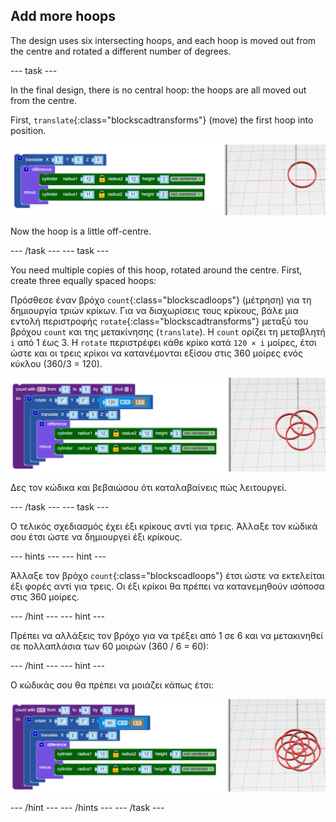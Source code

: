 ## Add more hoops

The design uses six intersecting hoops, and each hoop is moved out from the centre and rotated a different number of degrees.

--- task ---

In the final design, there is no central hoop: the hoops are all moved out from the centre.

First, `translate`{:class="blockscadtransforms"} (move) the first hoop into position.

![screenshot](images/pendant-translate.png)

Now the hoop is a little off-centre.

--- /task --- --- task ---

You need multiple copies of this hoop, rotated around the centre. First, create three equally spaced hoops:

Πρόσθεσε έναν βρόχο `count`{:class="blockscadloops"} (μέτρηση) για τη δημιουργία τριών κρίκων. Για να διαχωρίσεις τους κρίκους, βάλε μια εντολή περιστροφής `rotate`{:class="blockscadtransforms"} μεταξύ του βρόχου `count` και της μετακίνησης (`translate`). Η `count` ορίζει τη μεταβλητή `i` από 1 έως 3. Η `rotate` περιστρέφει κάθε κρίκο κατά `120 × i` μοίρες, έτσι ώστε και οι τρεις κρίκοι να κατανέμονται εξίσου στις 360 μοίρες ενός κύκλου (360/3 = 120).

![στιγμιότυπο οθόνης](images/pendant-3-hoops.png)

Δες τον κώδικα και βεβαιώσου ότι καταλαβαίνεις πώς λειτουργεί.

--- /task --- --- task ---

Ο τελικός σχεδιασμός έχει έξι κρίκους αντί για τρεις. Άλλαξε τον κώδικά σου έτσι ώστε να δημιουργεί έξι κρίκους.

--- hints --- --- hint ---

Άλλαξε τον βρόχο `count`{:class="blockscadloops"} έτσι ώστε να εκτελείται έξι φορές αντί για τρεις. Οι έξι κρίκοι θα πρέπει να κατανεμηθούν ισόποσα στις 360 μοίρες.

--- /hint --- --- hint ---

Πρέπει να αλλάξεις τον βρόχο για να τρέξει από 1 σε 6 και να μετακινηθεί σε πολλαπλάσια των 60 μοιρών (360 / 6 = 60):

--- /hint --- --- hint ---

Ο κώδικάς σου θα πρέπει να μοιάζει κάπως έτσι:

![στιγμιότυπο οθόνης](images/pendant-6-hoops.png)

--- /hint --- --- /hints --- --- /task ---	
	
